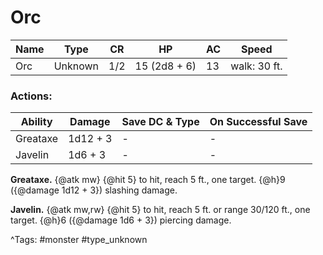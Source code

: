 # Orc

| Name | Type | CR | HP | AC | Speed |
|------|------|----|----|----|-------|
| Orc | Unknown | 1/2 | 15 (2d8 + 6) | 13 | walk: 30 ft. |

### Actions:

| Ability | Damage | Save DC & Type | On Successful Save |
|---------|--------|----------------|--------------------|
| Greataxe | 1d12 + 3 | - | - |
| Javelin | 1d6 + 3 | - | - |


**Greataxe.** {@atk mw} {@hit 5} to hit, reach 5 ft., one target. {@h}9 ({@damage 1d12 + 3}) slashing damage.

**Javelin.** {@atk mw,rw} {@hit 5} to hit, reach 5 ft. or range 30/120 ft., one target. {@h}6 ({@damage 1d6 + 3}) piercing damage.

^Tags: #monster #type_unknown